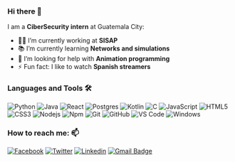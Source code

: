 ### Hi there 👋


I am a **CiberSecurity intern** at Guatemala City:

- 👨‍💻 I’m currently working at **SISAP**
- 📚  I’m currently learning **Networks and simulations**
- 🤔 I’m looking for help with **Animation programming**
- ⚡ Fun fact: I like to watch **Spanish streamers** 

### Languages and Tools 🛠 

![Python](http://img.shields.io/badge/-Python-3776AB?style=flat-square&logo=python&logoColor=ffffff)
![Java](http://img.shields.io/badge/-Java-007396?style=flat-square&logo=java&logoColor=ffffff)
![React](https://img.shields.io/badge/-React-61DAFB?style=flat-square&logo=react&logoColor=ffffff)
![Postgres](http://img.shields.io/badge/-Postgres-336791?style=flat-square&logo=PostgreSQL&logoColor=ffffff)
![Kotlin](http://img.shields.io/badge/-Kotlin-0095D5?style=flat-square&logo=Kotlin&logoColor=ffffff)
![C](http://img.shields.io/badge/-C-A8B9CC?style=flat-square&logo=c&logoColor=ffffff)
![JavaScript](https://img.shields.io/badge/-JavaScript-%23F7DF1C?style=flat-square&logo=javascript&logoColor=000000&labelColor=%23F7DF1C&color=%23FFCE5A)
![HTML5](https://img.shields.io/badge/-HTML5-%23E44D27?style=flat-square&logo=html5&logoColor=ffffff)
![CSS3](https://img.shields.io/badge/-CSS3-%231572B6?style=flat-square&logo=css3)
![Nodejs](https://img.shields.io/badge/-Nodejs-339933?style=flat-square&logo=Node.js&logoColor=ffffff)
![Npm](https://img.shields.io/badge/-npm-CB3837?style=flat-square&logo=npm)
![Git](https://img.shields.io/badge/-Git-%23F05032?style=flat-square&logo=git&logoColor=%23ffffff)
![GitHub](https://img.shields.io/badge/-GitHub-181717?style=flat-square&logo=github)
![VS Code](http://img.shields.io/badge/-VS%20Code-007ACC?style=flat-square&logo=visual-studio-code&logoColor=ffffff)
![Windows](http://img.shields.io/badge/-Windows-0078D6?style=flat-square&logo=windows&logoColor=ffffff)

### How to reach me: 📫 

[![Facebook](http://img.shields.io/badge/-Facebook-1877F2?style=flat-square&logo=Facebook&logoColor=ffffff&link=https://www.facebook.com/sarita.zavala11)](https://www.facebook.com/sarita.zavala11)
[![Twitter](http://img.shields.io/badge/-Twitter-1DA1F2?style=flat-square&logo=Twitter&logoColor=ffffff&link=https://twitter.com/sarita_zavala)](https://twitter.com/sarita_zavala)
[![Linkedin](http://img.shields.io/badge/-Linkedin-0A66C2?style=flat-square&logo=Linkedin&logoColor=ffffff&link=https://www.linkedin.com/in/sara-zavala-0942091ba/)](https://www.linkedin.com/in/sara-zavala-0942091ba/)
[![Gmail Badge](https://img.shields.io/badge/-saritazg2010@gmail.com-c14438?style=flat-square&logo=Gmail&logoColor=white&link=mailto:saritazg2010@gmail.com)](mailto:saritazg2010@gmail.com)



